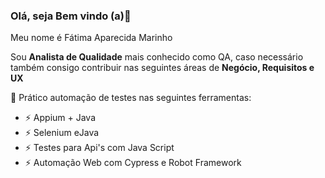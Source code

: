 ### Olá, seja Bem vindo (a)👋

Meu nome é Fátima Aparecida Marinho 

Sou **Analista de Qualidade** mais conhecido como QA, caso necessário também consigo contribuir nas seguintes áreas de **Negócio, Requisitos e UX**

🌱 Prático automação de testes nas seguintes ferramentas:
- ⚡ Appium + Java 
- ⚡ Selenium eJava
- ⚡ Testes para Api's com Java Script
- ⚡ Automação Web com Cypress e Robot Framework


